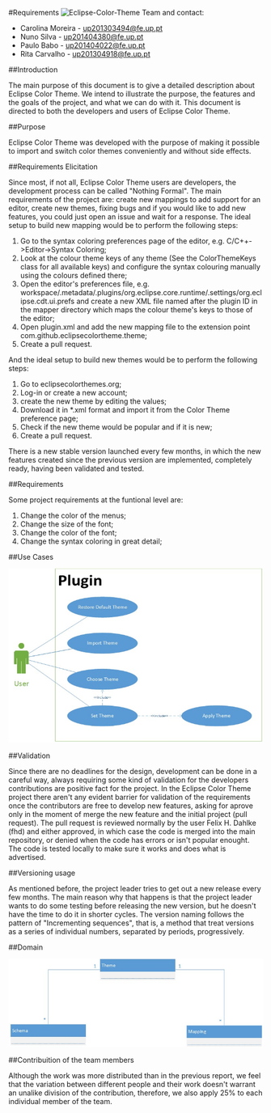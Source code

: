 
#Requirements
![Eclipse-Color-Theme](http://p2.pdt-extensions.org/images/colorthemes/screenshot.png)
Team and contact:
* Carolina Moreira - up201303494@fe.up.pt
* Nuno Silva - up201404380@fe.up.pt
* Paulo Babo - up201404022@fe.up.pt
* Rita Carvalho - up201304918@fe.up.pt

##Introduction

The main purpose of this document is to give a detailed description about Eclipse Color Theme. We intend to illustrate the purpose, the features and the goals of the project, and what we can do with it. This document is directed to both the developers and users of Eclipse Color Theme.

##Purpose

Eclipse Color Theme was developed with the purpose of making it possible to import and switch color themes conveniently and without side effects.

##Requirements Elicitation

Since most, if not all, Eclipse Color Theme users are developers, the development process can be called "Nothing Formal". The main requirements of the project are: create new mappings to add support for an editor, create new themes, fixing bugs and if you would like to add new features, you could just open an issue and wait for a response.
The ideal setup to build new mapping would be to perform the following steps:

1. Go to the syntax coloring preferences page of the editor, e.g. C/C++->Editor->Syntax Coloring;
2. Look at the colour theme keys of any theme (See the ColorThemeKeys class for all available keys) and configure the syntax colouring manually using the colours defined there;
3. Open the editor's preferences file, e.g. workspace/.metadata/.plugins/org.eclipse.core.runtime/.settings/org.eclipse.cdt.ui.prefs and create a new XML file named after the plugin ID in the mapper directory which maps the colour theme's keys to those of the editor;
4. Open plugin.xml and add the new mapping file to the extension point com.github.eclipsecolortheme.theme;
5. Create a pull request.

And the ideal setup to build new themes would be to perform the following steps:

1. Go to eclipsecolorthemes.org;
2. Log-in or create a new account;
3. create the new theme by editing the values;
4. Download it in *.xml format and import it from the Color Theme preference page;
5. Check if the new theme would be popular and if it is new;
6. Create a pull request.

There is a new stable version launched every few months, in which the new features created since the previous version are implemented, completely ready, having been validated and tested.

##Requirements

Some project requirements at the funtional level are:

1. Change the color of the menus;
2. Change the size of the font;
3. Change the color of the font;
4. Change the syntax coloring in great detail;

##Use Cases

![UseCases](https://github.com/Miridinia/eclipse-color-theme/blob/master/ESOF-docs/Resources/Use%20Cases.jpg)

##Validation

Since there are no deadlines for the design, development can be done in a careful way, always requiring some kind of validation for the developers contributions are positive fact for the project.
In the Eclipse Color Theme project there aren't any  evident barrier for validation of the requirements once the contributors are free to develop new features, asking for aprove only in the moment of merge the new feature and the initial project (pull request). The pull request is reviewed normally by the user Felix H. Dahlke (fhd) and either approved, in which case the code is merged into the main repository, or denied when the code has errors or isn't popular enought. The code is tested locally to make sure it works and does what is advertised. 


##Versioning usage

As mentioned before, the project leader tries to get out a new release every few months. The main reason why that happens is that the project leader wants to do some testing before releasing the new version, but he doesn't have the time to do it in shorter cycles.
The version naming follows the pattern of "Incrementing sequences", that is, a method that treat versions as a series of individual numbers, separated by periods, progressively.


##Domain

![Domain](https://github.com/Miridinia/eclipse-color-theme/blob/master/ESOF-docs/Resources/Domain.jpg)


##Contribuition of the team members

Although the work was more distributed than in the previous report, we feel that the variation between different people and their work  doesn't warrant an unalike division of the contribution, therefore, we also apply 25% to each individual member of the team.

